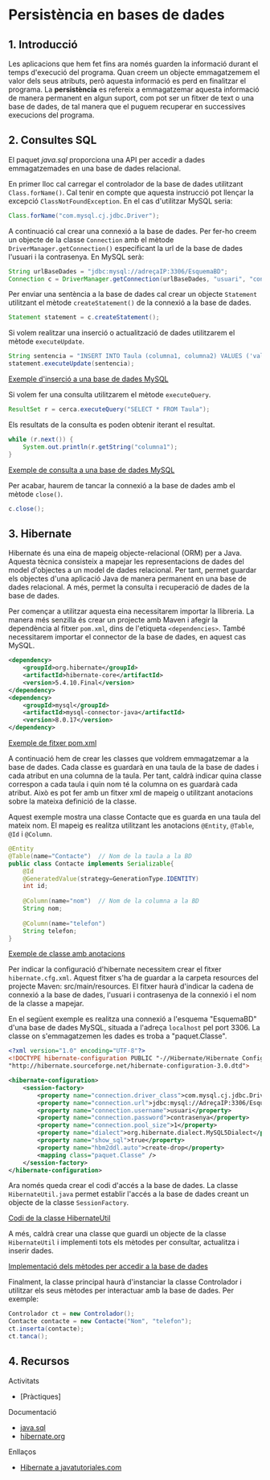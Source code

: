 # Persistència en bases de dades

## 1. Introducció

Les aplicacions que hem fet fins ara només guarden la informació durant el temps
d'execució del programa.
Quan creem un objecte emmagatzemem el valor dels seus atributs, però aquesta 
informació es perd en finalitzar el programa.
La **persistència** es refereix a emmagatzemar aquesta informació de manera 
permanent en algun suport, com pot ser un fitxer de text o una base de dades, 
de tal manera que el puguem recuperar en successives execucions del programa.

## 2. Consultes SQL

El paquet *java.sql* proporciona una API per accedir a dades emmagatzemades en
una base de dades relacional.

En primer lloc cal carregar el controlador de la base de dades utilitzant `Class.forName()`.
Cal tenir en compte que aquesta instrucció pot llençar la excepció `ClassNotFoundException`.
En el cas d'utilitzar MySQL seria:
```java
Class.forName("com.mysql.cj.jdbc.Driver");
```

A continuació cal crear una connexió a la base de dades.
Per fer-ho creem un objecte de la classe `Connection` amb el mètode `DriverManager.getConnection()`
especificant la url de la base de dades l'usuari i la contrasenya.
En MySQL serà:
```java
String urlBaseDades = "jdbc:mysql://adreçaIP:3306/EsquemaBD";
Connection c = DriverManager.getConnection(urlBaseDades, "usuari", "contrasenya");
```

Per enviar una sentència a la base de dades cal crear un objecte `Statement` 
utilitzant el mètode `createStatement()` de la connexió a la base de dades.
```java
Statement statement = c.createStatement();
``` 

Si volem realitzar una inserció o actualització de dades utilitzarem el mètode `executeUpdate`.
```java
String sentencia = "INSERT INTO Taula (columna1, columna2) VALUES ('valor1','valor2')";
statement.executeUpdate(sentencia);
```

[Exemple d'inserció a una base de dades MySQL](../src/main/java/bbdd/Insercio.java)

Si volem fer una consulta utilitzarem el mètode `executeQuery`.
```java
ResultSet r = cerca.executeQuery("SELECT * FROM Taula");
```

Els resultats de la consulta es poden obtenir iterant el resultat.
```java
while (r.next()) {
    System.out.println(r.getString("columna1");
}
```

[Exemple de consulta a una base de dades MySQL](../src/main/java/bbdd/Consulta.java)

Per acabar, haurem de tancar la connexió a la base de dades amb el mètode `close()`.
```java
c.close();
```

## 3. Hibernate

Hibernate és una eina de mapeig objecte-relacional (ORM) per a Java.
Aquesta tècnica consisteix a mapejar les representacions de dades del model
d'objectes a un model de dades relacional.
Per tant, permet guardar els objectes d'una aplicació Java de manera permanent 
en una base de dades relacional.
A més, permet la consulta i recuperació de dades de la base de dades.

Per començar a utilitzar aquesta eina necessitarem importar la llibreria.
La manera més senzilla és crear un projecte amb Maven i afegir la dependència
al fitxer `pom.xml`, dins de l'etiqueta `<dependencies>`.
També necessitarem importar el connector de la base de dades, en aquest cas MySQL.

```xml
<dependency>
    <groupId>org.hibernate</groupId>
    <artifactId>hibernate-core</artifactId>
    <version>5.4.10.Final</version>
</dependency>
<dependency>
    <groupId>mysql</groupId>
    <artifactId>mysql-connector-java</artifactId>
    <version>8.0.17</version>
</dependency>
```

[Exemple de fitxer pom.xml](../pom.xml)

A continuació hem de crear les classes que voldrem emmagatzemar a la base de dades.
Cada classe es guardarà en una taula de la base de dades i cada atribut en una columna de la taula.
Per tant, caldrà indicar quina classe correspon a cada taula i quin nom té la 
columna on es guardarà cada atribut. 
Això es pot fer amb un fitxer xml de mapeig o utilitzant anotacions sobre la 
mateixa definició de la classe.

Aquest exemple mostra una classe Contacte que es guarda en una taula del mateix nom.
El mapeig es realitza utilitzant les anotacions `@Entity`, `@Table`, `@Id` i `@Column`.

```java
@Entity
@Table(name="Contacte")  // Nom de la taula a la BD
public class Contacte implements Serializable{
    @Id
    @GeneratedValue(strategy=GenerationType.IDENTITY)
    int id;
    
    @Column(name="nom")  // Nom de la columna a la BD
    String nom;
    
    @Column(name="telefon")
    String telefon;
}
```

[Exemple de classe amb anotacions](../src/main/java/bbdd/hibernate/Contacte.java)

Per indicar la configuració d'hibernate necessitem crear el fitxer `hibernate.cfg.xml`.
Aquest fitxer s'ha de guardar a la carpeta resources del projecte Maven: src/main/resources.
El fitxer haurà d'indicar la cadena de connexió a la base de dades,
l'usuari i contrasenya de la connexió i el nom de la classe a mapejar.

En el següent exemple es realitza una connexió a l'esquema "EsquemaBD" d'una base 
de dades MySQL, situada a l'adreça `localhost` pel port 3306. La classe on 
s'emmagatzemen les dades es troba a "paquet.Classe".

```xml
<?xml version="1.0" encoding="UTF-8"?> 
<!DOCTYPE hibernate-configuration PUBLIC "-//Hibernate/Hibernate Configuration DTD 3.0//EN" 
"http://hibernate.sourceforge.net/hibernate-configuration-3.0.dtd">

<hibernate-configuration> 
    <session-factory>         
        <property name="connection.driver_class">com.mysql.cj.jdbc.Driver</property>         
        <property name="connection.url">jdbc:mysql://AdreçaIP:3306/EsquemaBD</property>     
        <property name="connection.username">usuari</property>       
        <property name="connection.password">contrasenya</property>     
        <property name="connection.pool_size">1</property>         
        <property name="dialect">org.hibernate.dialect.MySQL5Dialect</property>     
        <property name="show_sql">true</property>     
        <property name="hbm2ddl.auto">create-drop</property>      
        <mapping class="paquet.Classe" />     
    </session-factory>
</hibernate-configuration>
```

Ara només queda crear el codi d'accés a la base de dades.
La classe `HibernateUtil.java` permet establir l'accés a la base de dades creant
un objecte de la classe `SessionFactory`.

[Codi de la classe HibernateUtil](../src/main/java/bbdd/hibernate/HibernateUtil.java)

A més, caldrà crear una classe que guardi un objecte de la classe `HibernateUtil` i
implementi tots els mètodes per consultar, actualitza i inserir dades.

[Implementació dels mètodes per accedir a la base de dades](../src/main/java/bbdd/hibernate/Controlador.java)

Finalment, la classe principal haurà d'instanciar la classe Controlador i utilitzar
els seus mètodes per interactuar amb la base de dades. Per exemple:

```java
Controlador ct = new Controlador();
Contacte contacte = new Contacte("Nom", "telefon");
ct.inserta(contacte);
ct.tanca();
```

## 4. Recursos

Activitats
* [Pràctiques]

Documentació
* [java.sql](https://docs.oracle.com/javase/8/docs/api/index.html?java/sql/package-summary.html)
* [hibernate.org](https://hibernate.org/)

Enllaços
* [Hibernate a javatutoriales.com](https://www.javatutoriales.com/2009/05/hibernate-parte-2-persistiendo-objetos.html)




